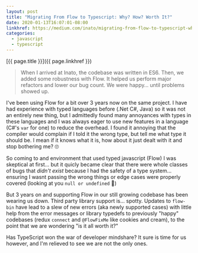 ```yaml
---
layout: post
title: "Migrating From Flow to Typescript: Why? How? Worth It?"
date: 2020-01-13T16:07:01-08:00
linkhref: https://medium.com/inato/migrating-from-flow-to-typescript-why-how-worth-it-5b7703d12089
categories:
  - javascript
  - typescript
---
```



[{{ page.title }}]({{ page.linkhref }})

> When I arrived at Inato, the codebase was written in ES6. Then, we added some robustness with Flow. It helped us perform major refactors and lower our bug count. We were happy… until problems showed up.

I've been using Flow for a bit over 3 years now on the same project. I have had experience with typed languages before (.Net C#, Java) so it was not an entirely new thing, but I admittedly found many annoyances with types in these languages and I was always eager to use new features in a language (C#'s `var` for one) to reduce the overhead. I found it annoying that the compiler would complain if I told it the wrong type, but tell me what type it should be. I mean if it knows what it is, how about it just dealt with it and stop bothering me? 🙄

So coming to and environment that used typed javascript (Flow) I was skeptical at first... but it quicly became clear that there were whole classes of bugs that _didn't exist_ because I had the safety of a type system... ensuring I wasnt passing the wrong things or edge cases were properly covered (looking at you `null or undefined` 🤨)

But 3 years on and supporting Flow in our still growing codebase has been wearing us down. Third party library support is... spotty. Updates to `flow-bin` have lead to a slew of new errors (aka newly supported cases) with little help from the error messages or library typedefs to previously "happy" codebases (redux `connect` and `@FlowFixMe` like cookies and cream), to the point that we are wondering "is it all worth it?"

Has TypeScript won the war of developer mindshare? It sure is time for us however, and I'm relieved to see we are not the only ones.
